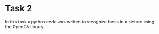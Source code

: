 # Task 2
In this task a python code was written to recognize faces in a picture using the OpenCV library.
